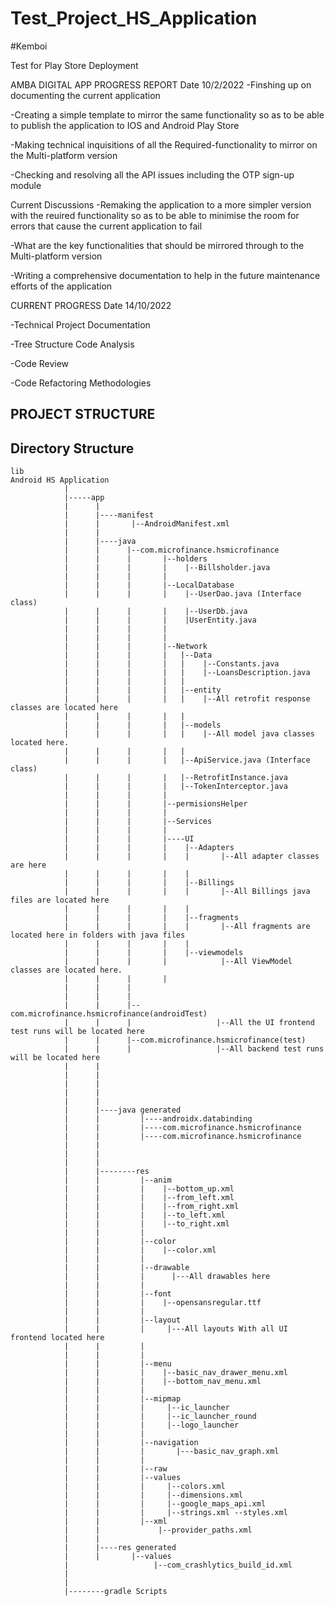 # Test_Project_HS_Application
#Kemboi

 Test for Play Store Deployment

AMBA DIGITAL APP PROGRESS REPORT
Date 10/2/2022
-Finshing up on documenting the current application

-Creating a simple template to mirror the same functionality so as to be able to publish the application to IOS and Android Play Store

-Making technical inquisitions of all the Required-functionality to mirror on the Multi-platform version

-Checking and resolving all the API issues including the OTP sign-up module


Current Discussions
-Remaking the application to a more simpler version with the reuired functionality so as to be able to minimise the room for errors that cause the current application to fail

-What are the key functionalities that should be mirrored through to  the Multi-platform version

-Writing a comprehensive documentation to help in the future maintenance efforts of the application

CURRENT PROGRESS 
Date 14/10/2022

-Technical Project Documentation

-Tree Structure Code Analysis

-Code Review

-Code Refactoring Methodologies

## PROJECT STRUCTURE
 
## Directory Structure

```
lib
Android HS Application
            |
            |-----app
            |      |
            |      |----manifest
            |      |       |--AndroidManifest.xml
            |      |      
            |      |----java
            |      |      |--com.microfinance.hsmicrofinance 
            |      |      |       |--holders
            |      |      |       |    |--Billsholder.java
            |      |      |       |
            |      |      |       |--LocalDatabase
            |      |      |       |    |--UserDao.java (Interface class)
            |      |      |       |    |--UserDb.java
            |      |      |       |    |UserEntity.java
            |      |      |       |
            |      |      |       |
            |      |      |       |--Network
            |      |      |       |   |--Data
            |      |      |       |   |    |--Constants.java
            |      |      |       |   |    |--LoansDescription.java
            |      |      |       |   |
            |      |      |       |   |--entity
            |      |      |       |   |    |--All retrofit response classes are located here
            |      |      |       |   |
            |      |      |       |   |--models
            |      |      |       |   |    |--All model java classes located here.
            |      |      |       |   |
            |      |      |       |   |--ApiService.java (Interface class)
            |      |      |       |   |--RetrofitInstance.java
            |      |      |       |   |--TokenInterceptor.java
            |      |      |       |
            |      |      |       |--permisionsHelper
            |      |      |       |
            |      |      |       |--Services
            |      |      |       |
            |      |      |       |----UI
            |      |      |       |    |--Adapters
            |      |      |       |    |       |--All adapter classes are here
            |      |      |       |    |
            |      |      |       |    |--Billings
            |      |      |       |    |       |--All Billings java files are located here
            |      |      |       |    |
            |      |      |       |    |--fragments 
            |      |      |       |    |       |--All fragments are located here in folders with java files
            |      |      |       |    |
            |      |      |       |    |--viewmodels
            |      |      |       |            |--All ViewModel classes are located here.
            |      |      |       |
            |      |      |       
            |      |      |       
            |      |      |--com.microfinance.hsmicrofinance(androidTest) 
            |      |      |                   |--All the UI frontend test runs will be located here 
            |      |      |--com.microfinance.hsmicrofinance(test)
            |      |      |                   |--All backend test runs will be located here
            |      |      
            |      |      
            |      |      
            |      |      
            |      |
            |      |----java generated
            |      |         |----androidx.databinding
            |      |         |----com.microfinance.hsmicrofinance
            |      |         |----com.microfinance.hsmicrofinance
            |      |
            |      |
            |      |
            |      |--------res  
            |      |         |--anim 
            |      |         |    |--bottom_up.xml 
            |      |         |    |--from_left.xml 
            |      |         |    |--from_right.xml 
            |      |         |    |--to_left.xml 
            |      |         |    |--to_right.xml
            |      |         |   
            |      |         |--color
            |      |         |    |--color.xml
            |      |         |
            |      |         |--drawable
            |      |         |      |---All drawables here
            |      |         |
            |      |         |--font
            |      |         |    |--opensansregular.ttf
            |      |         |                 
            |      |         |--layout
            |      |         |     |---All layouts With all UI frontend located here
            |      |         |    
            |      |         |
            |      |         |--menu
            |      |         |    |--basic_nav_drawer_menu.xml
            |      |         |    |--bottom_nav_menu.xml
            |      |         |
            |      |         |--mipmap 
            |      |         |     |--ic_launcher 
            |      |         |     |--ic_launcher_round
            |      |         |     |--logo_launcher
            |      |         |
            |      |         |--navigation       
            |      |         |       |---basic_nav_graph.xml
            |      |         |     
            |      |         |--raw
            |      |         |--values 
            |      |         |     |--colors.xml 
            |      |         |     |--dimensions.xml 
            |      |         |     |--google_maps_api.xml 
            |      |         |     |--strings.xml --styles.xml
            |      |         |--xml
            |      |             |--provider_paths.xml
            |      |
            |      |----res generated
            |      |       |--values
            |                   |--com_crashlytics_build_id.xml 
            |
            |
            |--------gradle Scripts
```
